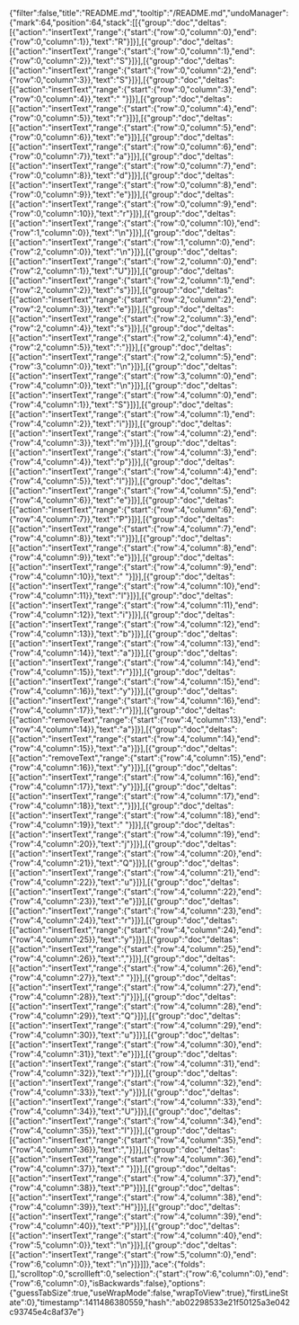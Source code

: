 {"filter":false,"title":"README.md","tooltip":"/README.md","undoManager":{"mark":64,"position":64,"stack":[[{"group":"doc","deltas":[{"action":"insertText","range":{"start":{"row":0,"column":0},"end":{"row":0,"column":1}},"text":"R"}]}],[{"group":"doc","deltas":[{"action":"insertText","range":{"start":{"row":0,"column":1},"end":{"row":0,"column":2}},"text":"S"}]}],[{"group":"doc","deltas":[{"action":"insertText","range":{"start":{"row":0,"column":2},"end":{"row":0,"column":3}},"text":"S"}]}],[{"group":"doc","deltas":[{"action":"insertText","range":{"start":{"row":0,"column":3},"end":{"row":0,"column":4}},"text":" "}]}],[{"group":"doc","deltas":[{"action":"insertText","range":{"start":{"row":0,"column":4},"end":{"row":0,"column":5}},"text":"r"}]}],[{"group":"doc","deltas":[{"action":"insertText","range":{"start":{"row":0,"column":5},"end":{"row":0,"column":6}},"text":"e"}]}],[{"group":"doc","deltas":[{"action":"insertText","range":{"start":{"row":0,"column":6},"end":{"row":0,"column":7}},"text":"a"}]}],[{"group":"doc","deltas":[{"action":"insertText","range":{"start":{"row":0,"column":7},"end":{"row":0,"column":8}},"text":"d"}]}],[{"group":"doc","deltas":[{"action":"insertText","range":{"start":{"row":0,"column":8},"end":{"row":0,"column":9}},"text":"e"}]}],[{"group":"doc","deltas":[{"action":"insertText","range":{"start":{"row":0,"column":9},"end":{"row":0,"column":10}},"text":"r"}]}],[{"group":"doc","deltas":[{"action":"insertText","range":{"start":{"row":0,"column":10},"end":{"row":1,"column":0}},"text":"\n"}]}],[{"group":"doc","deltas":[{"action":"insertText","range":{"start":{"row":1,"column":0},"end":{"row":2,"column":0}},"text":"\n"}]}],[{"group":"doc","deltas":[{"action":"insertText","range":{"start":{"row":2,"column":0},"end":{"row":2,"column":1}},"text":"U"}]}],[{"group":"doc","deltas":[{"action":"insertText","range":{"start":{"row":2,"column":1},"end":{"row":2,"column":2}},"text":"s"}]}],[{"group":"doc","deltas":[{"action":"insertText","range":{"start":{"row":2,"column":2},"end":{"row":2,"column":3}},"text":"e"}]}],[{"group":"doc","deltas":[{"action":"insertText","range":{"start":{"row":2,"column":3},"end":{"row":2,"column":4}},"text":"s"}]}],[{"group":"doc","deltas":[{"action":"insertText","range":{"start":{"row":2,"column":4},"end":{"row":2,"column":5}},"text":":"}]}],[{"group":"doc","deltas":[{"action":"insertText","range":{"start":{"row":2,"column":5},"end":{"row":3,"column":0}},"text":"\n"}]}],[{"group":"doc","deltas":[{"action":"insertText","range":{"start":{"row":3,"column":0},"end":{"row":4,"column":0}},"text":"\n"}]}],[{"group":"doc","deltas":[{"action":"insertText","range":{"start":{"row":4,"column":0},"end":{"row":4,"column":1}},"text":"S"}]}],[{"group":"doc","deltas":[{"action":"insertText","range":{"start":{"row":4,"column":1},"end":{"row":4,"column":2}},"text":"i"}]}],[{"group":"doc","deltas":[{"action":"insertText","range":{"start":{"row":4,"column":2},"end":{"row":4,"column":3}},"text":"m"}]}],[{"group":"doc","deltas":[{"action":"insertText","range":{"start":{"row":4,"column":3},"end":{"row":4,"column":4}},"text":"p"}]}],[{"group":"doc","deltas":[{"action":"insertText","range":{"start":{"row":4,"column":4},"end":{"row":4,"column":5}},"text":"l"}]}],[{"group":"doc","deltas":[{"action":"insertText","range":{"start":{"row":4,"column":5},"end":{"row":4,"column":6}},"text":"e"}]}],[{"group":"doc","deltas":[{"action":"insertText","range":{"start":{"row":4,"column":6},"end":{"row":4,"column":7}},"text":"P"}]}],[{"group":"doc","deltas":[{"action":"insertText","range":{"start":{"row":4,"column":7},"end":{"row":4,"column":8}},"text":"i"}]}],[{"group":"doc","deltas":[{"action":"insertText","range":{"start":{"row":4,"column":8},"end":{"row":4,"column":9}},"text":"e"}]}],[{"group":"doc","deltas":[{"action":"insertText","range":{"start":{"row":4,"column":9},"end":{"row":4,"column":10}},"text":" "}]}],[{"group":"doc","deltas":[{"action":"insertText","range":{"start":{"row":4,"column":10},"end":{"row":4,"column":11}},"text":"l"}]}],[{"group":"doc","deltas":[{"action":"insertText","range":{"start":{"row":4,"column":11},"end":{"row":4,"column":12}},"text":"i"}]}],[{"group":"doc","deltas":[{"action":"insertText","range":{"start":{"row":4,"column":12},"end":{"row":4,"column":13}},"text":"b"}]}],[{"group":"doc","deltas":[{"action":"insertText","range":{"start":{"row":4,"column":13},"end":{"row":4,"column":14}},"text":"a"}]}],[{"group":"doc","deltas":[{"action":"insertText","range":{"start":{"row":4,"column":14},"end":{"row":4,"column":15}},"text":"r"}]}],[{"group":"doc","deltas":[{"action":"insertText","range":{"start":{"row":4,"column":15},"end":{"row":4,"column":16}},"text":"y"}]}],[{"group":"doc","deltas":[{"action":"insertText","range":{"start":{"row":4,"column":16},"end":{"row":4,"column":17}},"text":"r"}]}],[{"group":"doc","deltas":[{"action":"removeText","range":{"start":{"row":4,"column":13},"end":{"row":4,"column":14}},"text":"a"}]}],[{"group":"doc","deltas":[{"action":"insertText","range":{"start":{"row":4,"column":14},"end":{"row":4,"column":15}},"text":"a"}]}],[{"group":"doc","deltas":[{"action":"removeText","range":{"start":{"row":4,"column":15},"end":{"row":4,"column":16}},"text":"y"}]}],[{"group":"doc","deltas":[{"action":"insertText","range":{"start":{"row":4,"column":16},"end":{"row":4,"column":17}},"text":"y"}]}],[{"group":"doc","deltas":[{"action":"insertText","range":{"start":{"row":4,"column":17},"end":{"row":4,"column":18}},"text":","}]}],[{"group":"doc","deltas":[{"action":"insertText","range":{"start":{"row":4,"column":18},"end":{"row":4,"column":19}},"text":" "}]}],[{"group":"doc","deltas":[{"action":"insertText","range":{"start":{"row":4,"column":19},"end":{"row":4,"column":20}},"text":"j"}]}],[{"group":"doc","deltas":[{"action":"insertText","range":{"start":{"row":4,"column":20},"end":{"row":4,"column":21}},"text":"Q"}]}],[{"group":"doc","deltas":[{"action":"insertText","range":{"start":{"row":4,"column":21},"end":{"row":4,"column":22}},"text":"u"}]}],[{"group":"doc","deltas":[{"action":"insertText","range":{"start":{"row":4,"column":22},"end":{"row":4,"column":23}},"text":"e"}]}],[{"group":"doc","deltas":[{"action":"insertText","range":{"start":{"row":4,"column":23},"end":{"row":4,"column":24}},"text":"r"}]}],[{"group":"doc","deltas":[{"action":"insertText","range":{"start":{"row":4,"column":24},"end":{"row":4,"column":25}},"text":"y"}]}],[{"group":"doc","deltas":[{"action":"insertText","range":{"start":{"row":4,"column":25},"end":{"row":4,"column":26}},"text":","}]}],[{"group":"doc","deltas":[{"action":"insertText","range":{"start":{"row":4,"column":26},"end":{"row":4,"column":27}},"text":" "}]}],[{"group":"doc","deltas":[{"action":"insertText","range":{"start":{"row":4,"column":27},"end":{"row":4,"column":28}},"text":"j"}]}],[{"group":"doc","deltas":[{"action":"insertText","range":{"start":{"row":4,"column":28},"end":{"row":4,"column":29}},"text":"Q"}]}],[{"group":"doc","deltas":[{"action":"insertText","range":{"start":{"row":4,"column":29},"end":{"row":4,"column":30}},"text":"u"}]}],[{"group":"doc","deltas":[{"action":"insertText","range":{"start":{"row":4,"column":30},"end":{"row":4,"column":31}},"text":"e"}]}],[{"group":"doc","deltas":[{"action":"insertText","range":{"start":{"row":4,"column":31},"end":{"row":4,"column":32}},"text":"r"}]}],[{"group":"doc","deltas":[{"action":"insertText","range":{"start":{"row":4,"column":32},"end":{"row":4,"column":33}},"text":"y"}]}],[{"group":"doc","deltas":[{"action":"insertText","range":{"start":{"row":4,"column":33},"end":{"row":4,"column":34}},"text":"U"}]}],[{"group":"doc","deltas":[{"action":"insertText","range":{"start":{"row":4,"column":34},"end":{"row":4,"column":35}},"text":"I"}]}],[{"group":"doc","deltas":[{"action":"insertText","range":{"start":{"row":4,"column":35},"end":{"row":4,"column":36}},"text":","}]}],[{"group":"doc","deltas":[{"action":"insertText","range":{"start":{"row":4,"column":36},"end":{"row":4,"column":37}},"text":" "}]}],[{"group":"doc","deltas":[{"action":"insertText","range":{"start":{"row":4,"column":37},"end":{"row":4,"column":38}},"text":"P"}]}],[{"group":"doc","deltas":[{"action":"insertText","range":{"start":{"row":4,"column":38},"end":{"row":4,"column":39}},"text":"H"}]}],[{"group":"doc","deltas":[{"action":"insertText","range":{"start":{"row":4,"column":39},"end":{"row":4,"column":40}},"text":"P"}]}],[{"group":"doc","deltas":[{"action":"insertText","range":{"start":{"row":4,"column":40},"end":{"row":5,"column":0}},"text":"\n"}]}],[{"group":"doc","deltas":[{"action":"insertText","range":{"start":{"row":5,"column":0},"end":{"row":6,"column":0}},"text":"\n"}]}]]},"ace":{"folds":[],"scrolltop":0,"scrollleft":0,"selection":{"start":{"row":6,"column":0},"end":{"row":6,"column":0},"isBackwards":false},"options":{"guessTabSize":true,"useWrapMode":false,"wrapToView":true},"firstLineState":0},"timestamp":1411486380559,"hash":"ab02298533e21f50125a3e042c93745e4c8af37e"}